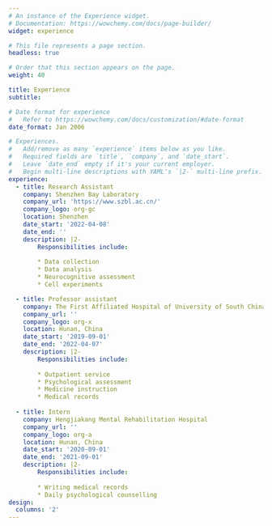 ```yaml
---
# An instance of the Experience widget.
# Documentation: https://wowchemy.com/docs/page-builder/
widget: experience

# This file represents a page section.
headless: true

# Order that this section appears on the page.
weight: 40

title: Experience
subtitle:

# Date format for experience
#   Refer to https://wowchemy.com/docs/customization/#date-format
date_format: Jan 2006

# Experiences.
#   Add/remove as many `experience` items below as you like.
#   Required fields are `title`, `company`, and `date_start`.
#   Leave `date_end` empty if it's your current employer.
#   Begin multi-line descriptions with YAML's `|2-` multi-line prefix.
experience:
  - title: Research Assistant 
    company: Shenzhen Bay Laboratory 
    company_url: 'https://www.szbl.ac.cn/'
    company_logo: org-gc
    location: Shenzhen
    date_start: '2022-04-08'
    date_end: ''
    description: |2-
        Responsibilities include:
        
        * Data collection
        * Data analysis
        * Neurocognitive assessment
        * Cell experiments

  - title: Professor assistant 
    company: The First Affiliated Hospital of University of South China 
    company_url: ''
    company_logo: org-x
    location: Hunan, China
    date_start: '2019-09-01'
    date_end: '2022-04-07'
    description: |2-
        Responsibilities include:
        
        * Outpatient service
        * Psychological assessment 
        * Medicine instruction
        * Medical records 
       
  - title: Intern 
    company: Hengjiakang Mental Rehabilitation Hospital
    company_url: ''
    company_logo: org-a
    location: Hunan, China
    date_start: '2020-09-01'
    date_end: '2021-09-01'
    description: |2-
        Responsibilities include:
        
        * Writing medical records
        * Daily psychological counselling
design:
  columns: '2'
---
```

